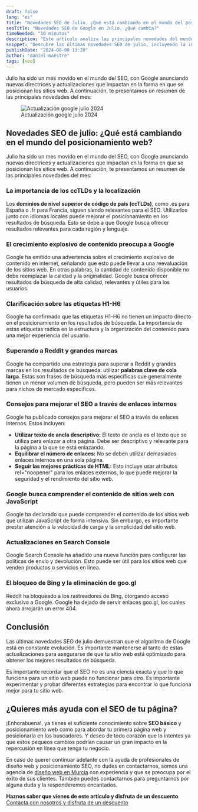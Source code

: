 ```yaml
---
draft: false
lang: "es"
title: "Novedades SEO de Julio. ¿Qué está cambiando en el mundo del posicionamiento web?"
seoTitle: "Novedades SEO de Google en Julio. ¿Qué cambia?"
timeNeeded: "10 minutos"
description: "Este artículo analiza las principales novedades del mundo SEO de julio, incluyendo la importancia de los ccTLDs, la advertencia de Google sobre el crecimiento explosivo de contenido..."
snippet: "Descubre las últimas novedades SEO de julio, incluyendo la importancia de los ccTLDs, la advertencia sobre el crecimiento explosivo de contenido, la aclaración sobre las etiquetas H1-H6 y la estrategia para superar a Reddit y grandes marcas."
publishDate: "2024-08-08 13:20"
author: "daniel-maestre"
tags: [seo]
---
```


Julio ha sido un mes movido en el mundo del SEO, con Google anunciando nuevas directrices y actualizaciones que impactan en la forma en que se posicionan los sitios web.  A continuación, te presentamos un resumen de las principales novedades del mes:

<figure>
<img src="/blogImages/actualizacion-google-julio-2024.webp" title="Actualización google julio 2024" alt="Actualización google julio 2024" loading="lazy"/>
<figcaption class="text-center">Actualización google julio 2024<figcaption>
</figure>

## Novedades SEO de julio: ¿Qué está cambiando en el mundo del posicionamiento web?

Julio ha sido un mes movido en el mundo del SEO, con Google anunciando nuevas directrices y actualizaciones que impactan en la forma en que se posicionan los sitios web.  A continuación, te presentamos un resumen de las principales novedades del mes:

### La importancia de los ccTLDs y la localización

Los **dominios de nivel superior de código de país (ccTLDs)**, como .es para España o .fr para Francia, siguen siendo relevantes para el SEO. Utilizarlos junto con idiomas locales puede mejorar el posicionamiento en los resultados de búsqueda. Esto se debe a que Google busca ofrecer resultados relevantes para cada región y lenguaje.

### El crecimiento explosivo de contenido preocupa a Google

Google ha emitido una advertencia sobre el crecimiento explosivo de contenido en internet, señalando que esto puede llevar a una reevaluación de los sitios web. En otras palabras, la cantidad de contenido disponible no debe reemplazar la calidad y la originalidad. Google busca ofrecer resultados de búsqueda de alta calidad, relevantes y útiles para los usuarios.

### Clarificación sobre las etiquetas H1-H6

Google ha confirmado que las etiquetas H1-H6 no tienen un impacto directo en el posicionamiento en los resultados de búsqueda. La importancia de estas etiquetas radica en la estructura y la organización del contenido para una mejor experiencia del usuario.  

### Superando a Reddit y grandes marcas

Google ha compartido una estrategia para superar a Reddit y grandes marcas en los resultados de búsqueda: utilizar **palabras clave de cola larga**. Estas son frases de búsqueda más específicas que generalmente tienen un menor volumen de búsqueda, pero pueden ser más relevantes para nichos de mercado específicos.  

### Consejos para mejorar el SEO a través de enlaces internos

Google ha publicado consejos para mejorar el SEO a través de enlaces internos. Estos incluyen:

* **Utilizar texto de ancla descriptivo:** El texto de ancla es el texto que se utiliza para enlazar a otra página. Debe ser descriptivo y relevante para la página a la que se está enlazando.
* **Equilibrar el número de enlaces:** No se deben utilizar demasiados enlaces internos en una sola página.  
* **Seguir las mejores prácticas de HTML:** Esto incluye usar atributos rel="noopener" para los enlaces externos, lo que puede mejorar la seguridad y el rendimiento del sitio web.

### Google busca comprender el contenido de sitios web con JavaScript

Google ha declarado que puede comprender el contenido de los sitios web que utilizan JavaScript de forma intensiva. Sin embargo, es importante prestar atención a la velocidad de carga y la simplicidad del sitio web.  

### Actualizaciones en Search Console

Google Search Console ha añadido una nueva función para configurar las políticas de envío y devolución. Esto puede ser útil para los sitios web que venden productos o servicios en línea.

### El bloqueo de Bing y la eliminación de goo.gl

Reddit ha bloqueado a los rastreadores de Bing, otorgando acceso exclusivo a Google.  Google ha dejado de servir enlaces goo.gl, los cuales ahora arrojarán un error 404.

## Conclusión

Las últimas novedades SEO de julio demuestran que el algoritmo de Google está en constante evolución.  Es importante mantenerse al tanto de estas actualizaciones para asegurarse de que tu sitio web está optimizado para obtener los mejores resultados de búsqueda. 

Es importante recordar que el SEO no es una ciencia exacta y que lo que funciona para un sitio web puede no funcionar para otro. Es importante experimentar y probar diferentes estrategias para encontrar lo que funciona mejor para tu sitio web.

## ¿Quieres más ayuda con el SEO de tu página?

¡Enhorabuena!, ya tienes el suficiente conocimiento sobre **SEO básico** y posicionamiento web como para abordar tu primera página web y posicionarla en los buscadores. Y deseo de todo corazón que lo intentes ya que estos pequeos cambios podrían causar un gran impacto en la repercusión en línea que tenga tu negocio.

En caso de querer continuar adelante con la ayuda de profesionales de diseño web y posicionamiento SEO, no dudes en contactarnos, somos una agencia de [diseño web en Murcia](https://www.webllope.es/es/) con experiencia y que se preocupa por el éxito de sus clientes. También puedes contactarnos para preguntarnos por alguna duda y la responderemos encantados.

**Haznos saber que vienes de este artículo y disfruta de un descuento**.
<a href="/es/contacto/" class="w-full flex">
<span class="mx-auto mt-10 inline-flex rounded-full px-5 py-3 text-lg font-semibold transition bg-neutral-950 text-white hover:bg-neutral-800">Contacta con nosotros y disfruta de un descuento</span>
</a>
